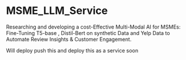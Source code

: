 # MSME_LLM_Service
Researching and developing a cost-Effective Multi-Modal AI for MSMEs: Fine-Tuning T5-base  , Distil-Bert on synthetic Data and Yelp Data to Automate Review Insights &amp; Customer Engagement.

Will deploy push this and deploy this as a service soon
